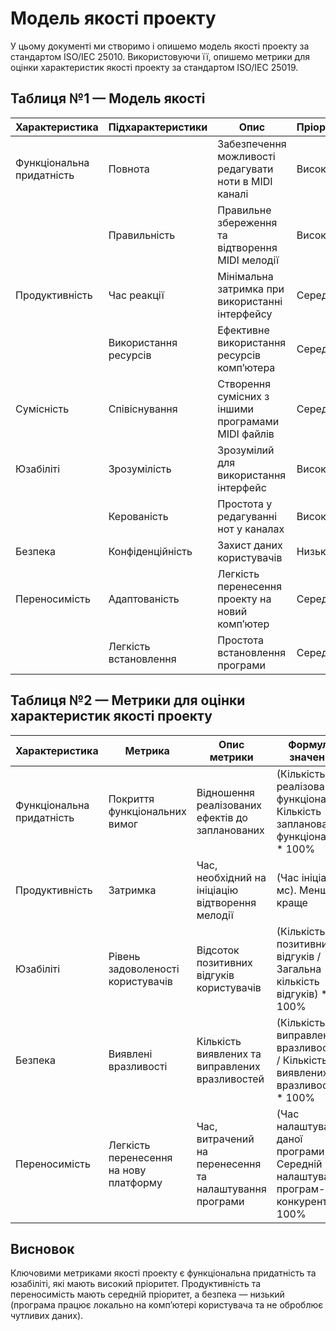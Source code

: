 # Модель якості проекту

У цьому документі ми створимо і опишемо модель якості проекту за стандартом ISO/IEC 25010. Використовуючи її, опишемо метрики для оцінки характеристик якості проекту за стандартом ISO/IEC 25019.

## Таблиця №1 — Модель якості

| Характеристика            | Підхарактеристики                          | Опис                                                      | Пріоритет |
|---------------------------|--------------------------------------------|-----------------------------------------------------------|-----------|
| Функціональна придатність | Повнота                                    | Забезпечення можливості редагувати ноти в MIDI каналі     | Високий   |
|                           | Правильність                               | Правильне збереження та відтворення MIDI мелодії          | Високий   |
| Продуктивність            | Час реакції                                | Мінімальна затримка при використанні інтерфейсу           | Середній  |
|                           | Використання ресурсів                      | Ефективне використання ресурсів комп’ютера                | Середній  |
| Сумісність                | Співіснування                              | Створення сумісних з іншими програмами MIDI файлів        | Середній  |
| Юзабіліті                 | Зрозумілість                               | Зрозумілий для використання інтерфейс                     | Високий   |
|                           | Керованість                                | Простота у редагуванні нот у каналах                      | Високий   |
| Безпека                   | Конфіденційність                           | Захист даних користувачів                                 | Низький   |
| Переносимість             | Адаптованість                              | Легкість перенесення проекту на новий комп’ютер           | Середній  |
|                           | Легкість встановлення                      | Простота встановлення програми                            | Середній  |

## Таблиця №2 — Метрики для оцінки характеристик якості проекту

| Характеристика            | Метрика                                   | Опис метрики                                             | Формула/значення                                                                         |
|---------------------------|-------------------------------------------|----------------------------------------------------------|------------------------------------------------------------------------------------------|
| Функціональна придатність | Покриття функціональних вимог             | Відношення реалізованих ефектів до запланованих          | (Кількість реалізованого функціоналу / Кількість запланованого функціоналу) * 100%       |
| Продуктивність            | Затримка                                  | Час, необхідний на ініціацію відтворення мелодії         | (Час ініціації, мс). Менше - краще                                                       |
| Юзабіліті                 | Рівень задоволеності користувачів         | Відсоток позитивних відгуків користувачів                | (Кількість позитивних відгуків / Загальна кількість відгуків) * 100%                     |
| Безпека                   | Виявлені вразливості                      | Кількість виявлених та виправлених вразливостей          | (Кількість виправлених вразливостей / Кількість виявлених вразливостей) * 100%           |
| Переносимість             | Легкість перенесення на нову платформу    | Час, витрачений на перенесення та налаштування програми  | (Час налаштування даної програми / Середній час налаштування програм-конкурентів) * 100% |

## Висновок

Ключовими метриками якості проекту є функціональна придатність та юзабіліті, які мають високий пріоритет. Продуктивність та переносимість мають середній пріоритет, а безпека — низький (програма працює локально на комп’ютері користувача та не оброблює чутливих даних).
